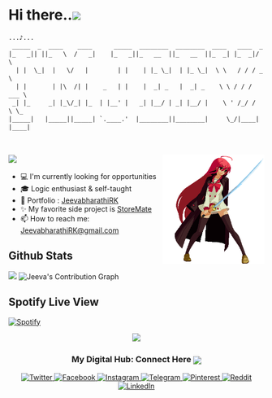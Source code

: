<h1>Hi there..<img src="https://media1.giphy.com/media/v1.Y2lkPTc5MGI3NjExNTMwZ3d6ajlsOWJrc3ZnMjY2ZzBneXVsNmJ6dDY0dGExOXplcThlNSZlcD12MV9pbnRlcm5hbF9naWZfYnlfaWQmY3Q9cw/w1OBpBd7kJqHrJnJ13/giphy.gif" width="35px"> </h1>

<!-- Sec --->
```
...♪...
 _____  _  ____    ____      _____  ________  ________  ____   ____  _       
|_   _|| ||_   \  /   _|    |_   _||_   __  ||_   __  ||_  _| |_  _|/ \      
  | |  \_|  |   \/   |        | |    | |_ \_|  | |_ \_|  \ \   / / / _ \     
  | |       | |\  /| |    _   | |    |  _| _   |  _| _    \ \ / / / ___ \    
 _| |_     _| |_\/_| |_  | |__' |   _| |__/ | _| |__/ |    \ ' /_/ /   \ \_  
|_____|   |_____||_____| `.____.'  |________||________|     \_/|____| |____|
                        
```
<br/>
<img align="right" alt="Just a Hi" src="https://github.com/JeevabharathiRK/JeevabharathiRK/blob/main/sub-files/OGC.gif" width="200px">
<img src="https://readme-typing-svg.herokuapp.com/?color=016EEA&height=18&width=300&vCenter=true&lines=Jeevabharathi+R;Full+stack+Web/App+dev;Solution+Sculptor" />
<ul>
  <li> 💻 I'm currently looking for opportunities</li>
  <li> 🎓 Logic enthusiast & self-taught</li>
  <li> 🔭 Portfolio : <a href="https://jeevabharathirk.netlify.app/">JeevabharathiRK</a> </li>
  <li> ✨ My favorite side project is <a href="https://github.com/JeevabharathiRK/StoreMate/">StoreMate</a> </li>
  <li> 📫 How to reach me: <a href="mailto: JeevabharathiRK@gmail.com">JeevabharathiRK@gmail.com</a> </li>
</li>
</ul>

## Github Stats

<img width="360" src="http://github-profile-summary-cards.vercel.app/api/cards/stats?username=JeevabharathiRK&theme=react" /> <img width="605" alt ="Jeeva's Contribution Graph" src="https://github-readme-activity-graph.vercel.app/graph?username=JeevabharathiRK&theme=react-dark" />

## Spotify Live View
[![Spotify](https://github-spotify-live.vercel.app/api/spotify)](https://open.spotify.com/user/31i347jrmjav6cvp4amp33yfjzha)


<p align="center">
  <img src="https://readme-typing-svg.herokuapp.com/?center=true&vCenter=true&color=016EEA&width=800&lines=This+page+is+best+viewed+in+dark+mode.;Hope+you+enjoy!;Now+we+both+probably+need+to+get+back+to+coding" />
</p>

<!--- /Sec--->
<div align="center">
  <h3 align="center">My Digital Hub: Connect Here <img align="center" src="https://media0.giphy.com/media/v1.Y2lkPTc5MGI3NjExcGY5dHo1eXdzbjh6MjN1dnZqa284eGgzMDh3cWg5a2xyaTRkdmRubyZlcD12MV9pbnRlcm5hbF9naWZfYnlfaWQmY3Q9cw/3o7WIsnMAwUapnyXOU/giphy.gif" height="33px" /></h3>
    <a href="https://twitter.com/JeevabharathiRK">
      <img alt="Twitter" src="https://img.shields.io/badge/-Twitter-1DA1F2?style=for-the-badge&logo=twitter&logoColor=white" />
    </a>
    <a href="https://facebook.com/JeevabharathiRK">
      <img alt="Facebook" src="https://img.shields.io/badge/-Facebook-1877F2?style=for-the-badge&logo=facebook&logoColor=white" />
    </a>
    <a href="https://instagram.com/JeevabharathiRK">
      <img alt="Instagram" src="https://img.shields.io/badge/-Instagram-E4405F?style=for-the-badge&logo=instagram&logoColor=white" />
    </a>
    <a href="https://telegram.dog/JeevabharathiRK">
      <img alt="Telegram" src="https://img.shields.io/badge/-Telegram-26A5E4?style=for-the-badge&logo=telegram&logoColor=white" />
    </a>
    <a href="https://in.pinterest.com/JeevabharathiRK">
      <img alt="Pinterest" src="https://img.shields.io/badge/-Pinterest-E60023?style=for-the-badge&logo=pinterest&logoColor=white" />
    </a>
    <a href="https://reddit.com/user/JeevabharathiRK">
      <img alt="Reddit" src="https://img.shields.io/badge/-Reddit-FF4500?style=for-the-badge&logo=reddit&logoColor=white" />
    </a>
    <a href="https://www.linkedin.com/in/JeevabharathiRK">
      <img alt="LinkedIn" src="https://img.shields.io/badge/-LinkedIn-0A66C2?style=for-the-badge&logo=linkedin&logoColor=white" />
    </a>
</div>
